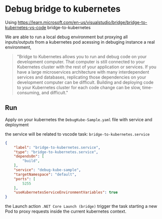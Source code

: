 # Debug bridge to kubernetes

Using https://learn.microsoft.com/en-us/visualstudio/bridge/bridge-to-kubernetes-vs-code bridge-to-kubernetes

We are able to run a local debug environment but proxying all inputs/outputs from a kubernetes pod
acessing in debuging instance a real environment,

> "Bridge to Kubernetes allows you to run and debug code on your development computer. That computer is still connected to your Kubernetes cluster with the rest of your application or services. If you have a large microservices architecture with many interdependent services and databases, replicating those dependencies on your development computer can be difficult. Building and deploying code to your Kubernetes cluster for each code change can be slow, time-consuming, and difficult."

## Run

Apply on your kubernetes the `DebugKube-Sample.yaml` file with service and deployment

the service will be related to vscode task: `bridge-to-kubernetes.service` 

```json
{
    "label": "bridge-to-kubernetes.service",
    "type": "bridge-to-kubernetes.service",
    "dependsOn": [
        "build",
    ],
    "service": "debug-kube-sample",
    "targetNamespace": "default",
    "ports": [
        5255
    ],
    "useKubernetesServiceEnvironmentVariables": true
}
```
the Launch action `.NET Core Launch (bridge)` trigger the task starting a new Pod to proxy requests inside the current kubernetes context.
